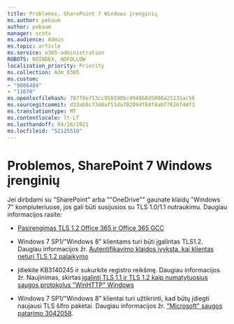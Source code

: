 ```yaml
---
title: Problemos, SharePoint 7 Windows įrenginių
ms.author: pebaum
author: pebaum
manager: scotv
ms.audience: Admin
ms.topic: article
ms.service: o365-administration
ROBOTS: NOINDEX, NOFOLLOW
localization_priority: Priority
ms.collection: Adm_O365
ms.custom:
- "9006484"
- "11070"
ms.openlocfilehash: 787f0e713cc95b590bc494868d5098a25131ac56
ms.sourcegitcommit: d33ab8c73d8af51da782094fb8f8abf7626f4df3
ms.translationtype: MT
ms.contentlocale: lt-LT
ms.lasthandoff: 04/28/2021
ms.locfileid: "52125510"
---
```

# <a name="issues-with-sharepoint-on-windows-7-machines"></a>Problemos, SharePoint 7 Windows įrenginių

Jei dirbdami su "SharePoint" arba ""OneDrive"" gaunate klaidų "Windows 7" kompiuteriuose, jos gali būti susijusios su TLS 1.0/1.1 nutraukimu. Daugiau informacijos rasite:

- [Pasirengimas TLS 1.2 Office 365 ir Office 365 GCC](https://docs.microsoft.com/microsoft-365/compliance/prepare-tls-1.2-in-office-365)

- Windows 7 SP1/"Windows 8" klientams turi būti įgalintas TLS1.2. Daugiau informacijos žr. [Autentifikavimo klaidos įvyksta, kai klientas neturi TLS 1.2 palaikymo](https://review.docs.microsoft.com/sharepoint/troubleshoot/administration/authentication-errors-tls12-support)

- Įdiekite KB3140245 ir sukurkite registro reikšmę. Daugiau informacijos žr. Naujinimas, skirtas [įgalinti TLS 1.1 ir TLS 1.2 kaip numatytuosius saugos protokolus "WinHTTP" Windows](https://support.microsoft.com/topic/update-to-enable-tls-1-1-and-tls-1-2-as-default-secure-protocols-in-winhttp-in-windows-c4bd73d2-31d7-761e-0178-11268bb10392)

- Windows 7 SP1/"Windows 8" klientai turi užtikrinti, kad būtų įdiegti naujausi TLS šifro paketai. Daugiau informacijos žr. ["Microsoft" saugos patarimo 3042058](https://docs.microsoft.com/security-updates/SecurityAdvisories/2015/3042058). 


